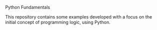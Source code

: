 Python Fundamentals

This repository contains some examples developed with a focus on the initial concept of programming logic, using Python.